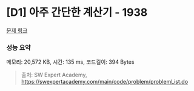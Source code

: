 # [D1] 아주 간단한 계산기 - 1938 

[문제 링크](https://swexpertacademy.com/main/code/problem/problemDetail.do?contestProbId=AV5PjsYKAMIDFAUq) 

### 성능 요약

메모리: 20,572 KB, 시간: 135 ms, 코드길이: 394 Bytes



> 출처: SW Expert Academy, https://swexpertacademy.com/main/code/problem/problemList.do